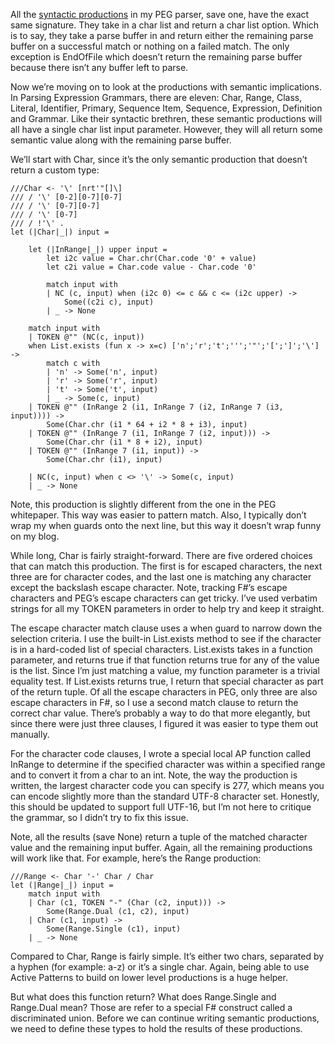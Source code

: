 All the [syntactic
productions](http://devhawk.net/2007/12/17/Practical+F+Parsing+Syntactical+Productions+2.aspx)
in my PEG parser, save one, have the exact same signature. They take in
a char list and return a char list option. Which is to say, they take a
parse buffer in and return either the remaining parse buffer on a
successful match or nothing on a failed match. The only exception is
EndOfFile which doesn’t return the remaining parse buffer because there
isn’t any buffer left to parse.

Now we’re moving on to look at the productions with semantic
implications. In Parsing Expression Grammars, there are eleven: Char,
Range, Class, Literal, Identifier, Primary, Sequence Item, Sequence,
Expression, Definition and Grammar. Like their syntactic brethren, these
semantic productions will all have a single char list input parameter.
However, they will all return some semantic value along with the
remaining parse buffer.

We’ll start with Char, since it’s the only semantic production that
doesn’t return a custom type:

``` {.brush: .fsharp}
///Char <- '\' [nrt'"[]\]
/// / '\' [0-2][0-7][0-7]
/// / '\' [0-7][0-7]
/// / '\' [0-7]
/// / !'\' .    
let (|Char|_|) input =  
        
    let (|InRange|_|) upper input = 
        let i2c value = Char.chr(Char.code '0' + value)
        let c2i value = Char.code value - Char.code '0'
         
        match input with
        | NC (c, input) when (i2c 0) <= c && c <= (i2c upper) ->
            Some((c2i c), input)
        | _ -> None 
         
    match input with
    | TOKEN @"" (NC(c, input))  
    when List.exists (fun x -> x=c) ['n';'r';'t';''';'"';'[';']';'\'] ->  
        match c with
        | 'n' -> Some('n', input)
        | 'r' -> Some('r', input)
        | 't' -> Some('t', input)
        | _ -> Some(c, input)
    | TOKEN @"" (InRange 2 (i1, InRange 7 (i2, InRange 7 (i3, input)))) ->
        Some(Char.chr (i1 * 64 + i2 * 8 + i3), input)
    | TOKEN @"" (InRange 7 (i1, InRange 7 (i2, input))) ->
        Some(Char.chr (i1 * 8 + i2), input)
    | TOKEN @"" (InRange 7 (i1, input)) ->
        Some(Char.chr (i1), input)

    | NC(c, input) when c <> '\' -> Some(c, input)
    | _ -> None
```

Note, this production is slightly different from the one in the PEG
whitepaper. This way was easier to pattern match. Also, I typically
don’t wrap my when guards onto the next line, but this way it doesn’t
wrap funny on my blog.

While long, Char is fairly straight-forward. There are five ordered
choices that can match this production. The first is for escaped
characters, the next three are for character codes, and the last one is
matching any character except the backslash escape character. Note,
tracking F\#’s escape characters and PEG’s escape characters can get
tricky. I’ve used verbatim strings for all my TOKEN parameters in order
to help try and keep it straight.

The escape character match clause uses a when guard to narrow down the
selection criteria. I use the built-in List.exists method to see if the
character is in a hard-coded list of special characters. List.exists
takes in a function parameter, and returns true if that function returns
true for any of the value is the list. Since I’m just matching a value,
my function parameter is a trivial equality test. If List.exists returns
true, I return that special character as part of the return tuple. Of
all the escape characters in PEG, only three are also escape characters
in F\#, so I use a second match clause to return the correct char value.
There’s probably a way to do that more elegantly, but since there were
just three clauses, I figured it was easier to type them out manually.

For the character code clauses, I wrote a special local AP function
called InRange to determine if the specified character was within a
specified range and to convert it from a char to an int. Note, the way
the production is written, the largest character code you can specify is
277, which means you can encode slightly more than the standard UTF-8
character set. Honestly, this should be updated to support full UTF-16,
but I’m not here to critique the grammar, so I didn’t try to fix this
issue.

Note, all the results (save None) return a tuple of the matched
character value and the remaining input buffer. Again, all the remaining
productions will work like that. For example, here’s the Range
production:

``` {.brush: .fsharp}
///Range <- Char '-' Char / Char
let (|Range|_|) input = 
    match input with
    | Char (c1, TOKEN "-" (Char (c2, input))) ->  
        Some(Range.Dual (c1, c2), input)
    | Char (c1, input) ->  
        Some(Range.Single (c1), input)
    | _ -> None
```

Compared to Char, Range is fairly simple. It’s either two chars,
separated by a hyphen (for example: a-z) or it’s a single char. Again,
being able to use Active Patterns to build on lower level productions is
a huge helper.

But what does this function return? What does Range.Single and
Range.Dual mean? Those are refer to a special F\# construct called a
discriminated union. Before we can continue writing semantic
productions, we need to define these types to hold the results of these
productions.
